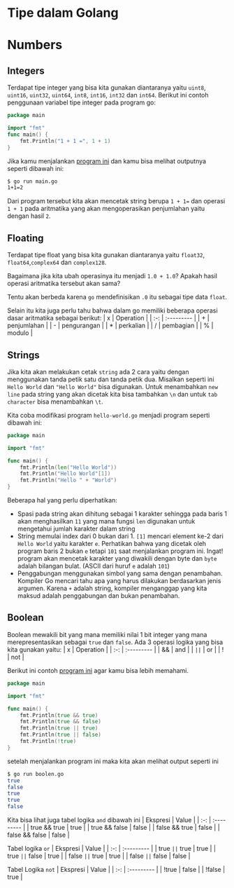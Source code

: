 # Tipe dalam Golang

# Numbers
## Integers 
Terdapat tipe integer yang bisa kita gunakan diantaranya yaitu `uint8`, `uint16`, `uint32`, `uint64`, `int8`, `int16`, `int32` dan `int64`. Berikut ini contoh penggunaan variabel tipe integer pada program go:
```go
package main

import "fmt"
func main() {
    fmt.Println("1 + 1 =", 1 + 1)
}
```
Jika kamu menjalankan [program ini](golang-basic/04-types/integer.go) dan kamu bisa melihat outputnya seperti dibawah ini:
```bash
$ go run main.go 
1+1=2
```

Dari program tersebut kita akan mencetak string berupa `1 + 1=` dan operasi `1 + 1` pada aritmatika yang akan mengoperasikan penjumlahan yaitu dengan hasil `2`. 

## Floating 
Terdapat tipe float yang bisa kita gunakan diantaranya yaitu `float32`, `float64`,`complex64` dan `complex128`.

Bagaimana jika kita ubah operasinya itu menjadi `1.0 + 1.0`? Apakah hasil operasi aritmatika tersebut akan sama? 

Tentu akan berbeda karena `go` mendefinisikan `.0` itu sebagai tipe data `float`.

Selain itu kita juga perlu tahu bahwa dalam go memiliki beberapa operasi dasar aritmatika sebagai berikut:
| x | Operation |
| :-: | :--------- |
| + | penjumlahan |
| - | pengurangan |
| * | perkalian |
| / | pembagian |
| % | modulo |

## Strings
Jika kita akan melakukan cetak `string` ada 2 cara yaitu dengan menggunakan tanda petik satu dan tanda petik dua. Misalkan seperti ini ``Hello World`` dan `"Hello World"` bisa digunakan. Untuk menambahkan `new line` pada string yang akan dicetak kita bisa tambahkan `\n` dan untuk `tab character` bisa menambahkan `\t`.

Kita coba modifikasi program `hello-world.go` menjadi program seperti dibawah ini:
```go
package main

import "fmt"

func main() {
	fmt.Println(len("Hello World"))
	fmt.Println("Hello World"[1])
	fmt.Println("Hello " + "World")
}
```
Beberapa hal yang perlu diperhatikan:
* Spasi pada string akan dihitung sebagai 1 karakter sehingga pada baris 1 akan menghasilkan `11` yang mana fungsi `len` digunakan untuk mengetahui jumlah karakter dalam string
* String memulai index dari 0 bukan dari 1. `[1]` mencari element ke-2 dari `Hello World` yaitu karakter `e`. Perhatikan bahwa yang dicetak oleh program baris 2 bukan `e` tetapi `101` saat menjalankan program ini. Ingat! program akan mencetak karakter yang diwakili dengan byte dan `byte` adalah bilangan bulat. 
(ASCII dari huruf `e` adalah `101`)
* Penggabungan menggunakan simbol yang sama dengan penambahan. Kompiler Go mencari tahu apa yang harus dilakukan berdasarkan jenis argumen. Karena `+` adalah string, kompiler menganggap yang kita maksud adalah penggabungan dan bukan penambahan.


## Boolean
Boolean mewakili bit yang mana memiliki nilai 1 bit integer yang mana merepresentasikan sebagai `true` dan `false`. Ada 3 operasi logika yang bisa kita gunakan yaitu:
| x | Operation |
| :-: | :--------- |
| && | and |
| `||` | or |
| ! | not |

Berikut ini contoh [program ini]() agar kamu bisa lebih memahami.
```go
package main

import "fmt"

func main() {
    fmt.Println(true && true)
    fmt.Println(true && false)
    fmt.Println(true || true)
    fmt.Println(true || false)
    fmt.Println(!true)
}
```
setelah menjalankan program ini maka kita akan melihat output seperti ini
```bash
$ go run boolen.go
true
false
true
true 
false
```

Kita bisa lihat juga tabel logika `and` dibawah ini
| Ekspresi | Value |
| :-: | :--------- |
| true && true | true |
| true && false | false |
| false && true | false |
| false && false | false |

Tabel logika `or`
| Ekspresi | Value |
| :-: | :--------- |
| true `||` true | true |
| true `||` false | true |
| false `||` true | true |
| false `||` false | false |

Tabel Logika `not`
| Ekspresi | Value |
| :-: | :--------- |
| !true | false |
| !false | true |